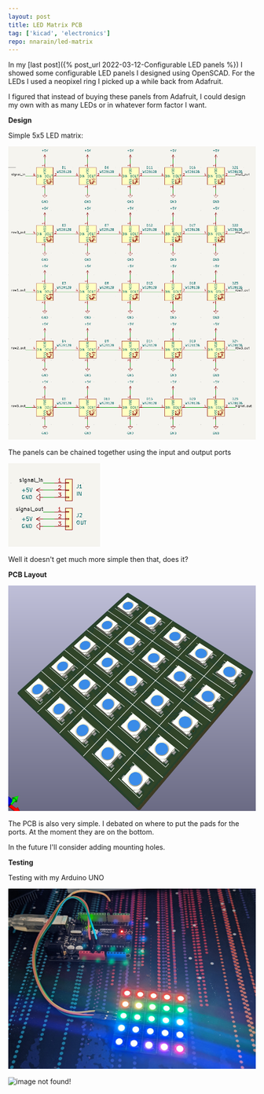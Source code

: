 ```yaml
---
layout: post
title: LED Matrix PCB
tag: ['kicad', 'electronics']
repo: nnarain/led-matrix
---
```


In my [last post]({% post_url 2022-03-12-Configurable LED panels %}) I showed some configurable LED panels I designed using OpenSCAD. For the LEDs I used a neopixel ring I picked up a while back from Adafruit.

I figured that instead of buying these panels from Adafruit, I could design my own with as many LEDs or in whatever form factor I want.

**Design**

Simple 5x5 LED matrix:

![image not found!](/assets/2022/04/28/sch-matrix.png)

The panels can be chained together using the input and output ports

![image not found!](/assets/2022/04/28/sch-ports.png)

Well it doesn't get much more simple then that, does it?

**PCB Layout**

![image not found!](/assets/2022/04/28/view3d.png)

The PCB is also very simple. I debated on where to put the pads for the ports. At the moment they are on the bottom.

In the future I'll consider adding mounting holes.

**Testing**

Testing with my Arduino UNO

![image not found!](/assets/2022/04/28/panel.jpg)


![image not found!](/assets/2022/04/28/colors.gif)

